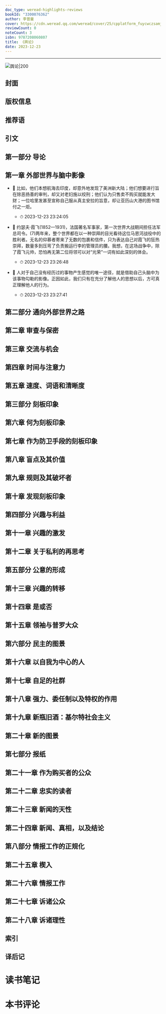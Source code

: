 ```yaml
---
doc_type: weread-highlights-reviews
bookId: "3300076362"
author: 李普曼
cover: https://cdn.weread.qq.com/weread/cover/25/cpplatform_fuycwczsamjgswfpdkhuf3/t7_cpplatform_fuycwczsamjgswfpdkhuf31698909444.jpg
reviewCount: 0
noteCount: 3
isbn: 9787208060807
title: 《舆论》
date: 2023-12-23
---
```


---

![ 舆论|200](https://cdn.weread.qq.com/weread/cover/25/cpplatform_fuycwczsamjgswfpdkhuf3/t7_cpplatform_fuycwczsamjgswfpdkhuf31698909444.jpg)


## 封面

## 版权信息

## 推荐语

## 引文

## 第一部分 导论

## 第一章 外部世界与脑中影像


- 📌 比如，他们本想航海去印度，却意外地发现了美洲新大陆；他们想要进行旨在除恶扬善的审判，却又对老妇施以绞刑；他们认为只售卖不购买就能发大财；一位哈里发甚至宣称自己服从真主安拉的旨意，却让亚历山大港的图书馆付之一炬。 
    - ⏱ 2023-12-23 23:24:05 

- 📌 约瑟夫·霞飞(1852—1931)，法国著名军事家，第一次世界大战期间担任法军总司令。(7)两年来，整个世界都在以一种崇拜的目光看待这位马恩河战役中的胜利者。无名的仰慕者寄来了无数的包裹和信件，只为表达自己对霞飞的狂热崇拜，数量多到压弯了负责搬运行李的管理员的腰。我想，在这场战争中，除了霞飞元帅，恐怕再无第二位将领可以对“光荣”一词有如此深刻的体会。 
    - ⏱ 2023-12-23 23:26:48 

- 📌 人对于自己没有经历过的事物产生感觉的唯一途径，就是借助自己头脑中为该事物勾勒的影像。正因如此，我们只有在充分了解他人的思想以后，方可真正理解他人的行为。 
    - ⏱ 2023-12-23 23:27:41 
## 第二部分 通向外部世界之路

## 第二章 审查与保密

## 第三章 交流与机会

## 第四章 时间与注意力

## 第五章 速度、词语和清晰度

## 第三部分 刻板印象

## 第六章 何为刻板印象

## 第七章 作为防卫手段的刻板印象

## 第八章 盲点及其价值

## 第九章 规则及其破坏者

## 第十章 发现刻板印象

## 第四部分 兴趣与利益

## 第十一章 兴趣的激发

## 第十二章 关于私利的再思考

## 第五部分 公意的形成

## 第十三章 兴趣的转移

## 第十四章 是或否

## 第十五章 领袖与普罗大众

## 第六部分 民主的图景

## 第十六章 以自我为中心的人

## 第十七章 自足的社群

## 第十八章 强力、委任制以及特权的作用

## 第十九章 新瓶旧酒：基尔特社会主义

## 第二十章 新的图景

## 第七部分 报纸

## 第二十一章 作为购买者的公众

## 第二十二章 忠实的读者

## 第二十三章 新闻的天性

## 第二十四章 新闻、真相，以及结论

## 第八部分 情报工作的正规化

## 第二十五章 楔入

## 第二十六章 情报工作

## 第二十七章 诉诸公众

## 第二十八章 诉诸理性

## 索引

## 译后记


# 读书笔记


# 本书评论
